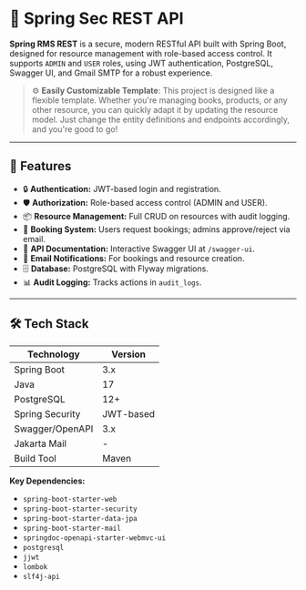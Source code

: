 # 🌟 Spring Sec REST API

**Spring RMS REST** is a secure, modern RESTful API built with Spring Boot, designed for resource management with role-based access control. It supports `ADMIN` and `USER` roles, using JWT authentication, PostgreSQL, Swagger UI, and Gmail SMTP for a robust experience.

> ⚙️ **Easily Customizable Template**: This project is designed like a flexible template. Whether you're managing books, products, or any other resource, you can quickly adapt it by updating the resource model. Just change the entity definitions and endpoints accordingly, and you're good to go!

---

## 🚀 Features

- 🔒 **Authentication:** JWT-based login and registration.
- 🛡️ **Authorization:** Role-based access control (ADMIN and USER).
- 📦 **Resource Management:** Full CRUD on resources with audit logging.
- 📅 **Booking System:** Users request bookings; admins approve/reject via email.
- 📜 **API Documentation:** Interactive Swagger UI at `/swagger-ui`.
- 📧 **Email Notifications:** For bookings and resource creation.
- 🗄️ **Database:** PostgreSQL with Flyway migrations.
- 📊 **Audit Logging:** Tracks actions in `audit_logs`.

---

## 🛠️ Tech Stack

| Technology        | Version     |
|-------------------|-------------|
| Spring Boot       | 3.x         |
| Java              | 17          |
| PostgreSQL        | 12+         |
| Spring Security   | JWT-based   |
| Swagger/OpenAPI   | 3.x         |
| Jakarta Mail      | -           |
| Build Tool        | Maven       |

**Key Dependencies:**

- `spring-boot-starter-web`
- `spring-boot-starter-security`
- `spring-boot-starter-data-jpa`
- `spring-boot-starter-mail`
- `springdoc-openapi-starter-webmvc-ui`
- `postgresql`
- `jjwt`
- `lombok`
- `slf4j-api`
